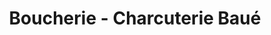 ---
title: "Boucherie - Charcuterie Baué"
url: /fontaine-etoupefour/boucherie-charcuterie-baue/
shop: boucherie
---